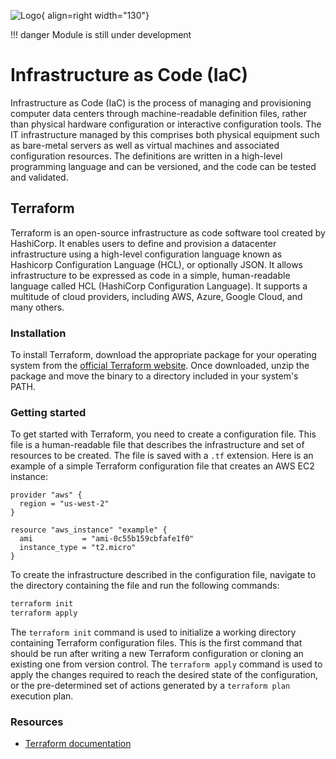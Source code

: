 ![Logo](../figures/icons/terraform.png){ align=right width="130"}

!!! danger
    Module is still under development

# Infrastructure as Code (IaC)

Infrastructure as Code (IaC) is the process of managing and provisioning computer data centers through machine-readable
definition files, rather than physical hardware configuration or interactive configuration tools. The IT infrastructure
managed by this comprises both physical equipment such as bare-metal servers as well as virtual machines and associated
configuration resources. The definitions are written in a high-level programming language and can be versioned, and the
code can be tested and validated.

## Terraform

Terraform is an open-source infrastructure as code software tool created by HashiCorp. It enables users to define and
provision a datacenter infrastructure using a high-level configuration language known as Hashicorp Configuration
Language (HCL), or optionally JSON. It allows infrastructure to be expressed as code in a simple, human-readable
language called HCL (HashiCorp Configuration Language). It supports a multitude of cloud providers, including AWS,
Azure, Google Cloud, and many others.

### Installation

To install Terraform, download the appropriate package for your operating system from the
[official Terraform website](https://www.terraform.io/downloads.html). Once downloaded, unzip the package and move the
binary to a directory included in your system's PATH.

### Getting started

To get started with Terraform, you need to create a configuration file. This file is a human-readable file that
describes the infrastructure and set of resources to be created. The file is saved with a `.tf` extension. Here is an
example of a simple Terraform configuration file that creates an AWS EC2 instance:

```hcl
provider "aws" {
  region = "us-west-2"
}

resource "aws_instance" "example" {
  ami           = "ami-0c55b159cbfafe1f0"
  instance_type = "t2.micro"
}
```

To create the infrastructure described in the configuration file, navigate to the directory containing the file and run
the following commands:

```bash
terraform init
terraform apply
```

The `terraform init` command is used to initialize a working directory containing Terraform configuration files. This is
the first command that should be run after writing a new Terraform configuration or cloning an existing one from version
control. The `terraform apply` command is used to apply the changes required to reach the desired state of the
configuration, or the pre-determined set of actions generated by a `terraform plan` execution plan.

### Resources

- [Terraform documentation](https://www.terraform.io/docs/index.html)
